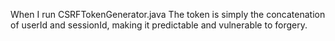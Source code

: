 When I run CSRFTokenGenerator.java The token is simply the concatenation of userId and sessionId, making it predictable and vulnerable to forgery.
